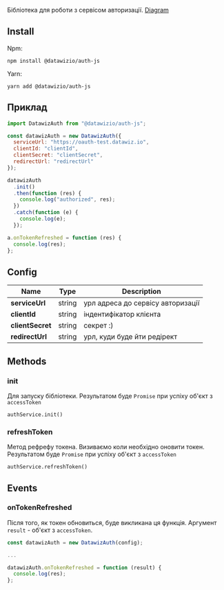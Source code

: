 Бібліотека для роботи з сервісом авторизації.
[Diagram](https://drive.google.com/file/d/1K5TrTGxDMzU2TJbedERWXLXFw31aUgdv/view?usp=sharing])

## Install

Npm:

`npm install @datawizio/auth-js`

Yarn:

`yarn add @datawizio/auth-js`

## Приклад

```javascript
import DatawizAuth from "@datawizio/auth-js";

const datawizAuth = new DatawizAuth({
  serviceUrl: "https://oauth-test.datawiz.io",
  clientId: "clientId",
  clientSecret: "clientSecret",
  redirectUrl: "redirectUrl"
});

datawizAuth
  .init()
  .then(function (res) {
    console.log("authorized", res);
  })
  .catch(function (e) {
    console.log(e);
  });

a.onTokenRefreshed = function (res) {
  console.log(res);
};
```

## Config

| Name             | Type   | Description                       |
| ---------------- | ------ | --------------------------------- |
| **serviceUrl**   | string | урл адреса до сервісу авторизації |
| **clientId**     | string | індентифікатор клієнта            |
| **clientSecret** | string | секрет :)                         |
| **redirectUrl**  | string | урл, куди буде йти редірект       |

## Methods

### init

Для запуску бібліотеки. Результатом буде `Promise` при успіху об'єкт з
`accessToken`

`authService.init()`

### refreshToken

Метод рефрефу токена. Визиваємо коли необхідно оновити токен. Результатом буде
`Promise` при успіху об'єкт з `accessToken`

`authService.refreshToken()`

## Events

### onTokenRefreshed

Після того, як токен обновиться, буде викликана ця функція. Аргумент `result` -
об'єкт з `accessToken`.

```javascript
const datawizAuth = new DatawizAuth(config);

...

datawizAuth.onTokenRefreshed = function (result) {
  console.log(res);
};
```
